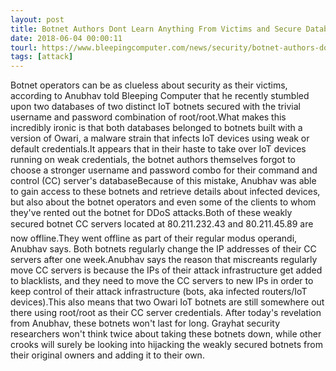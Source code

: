 ```yaml
---
layout: post
title: Botnet Authors Dont Learn Anything From Victims and Secure Databases With Root/Root
date: 2018-06-04 00:00:11
tourl: https://www.bleepingcomputer.com/news/security/botnet-authors-don-t-learn-anything-from-victims-and-secure-databases-with-root-root/
tags: [attack]
---
```

Botnet operators can be as clueless about security as their victims, according to Anubhav told Bleeping Computer that he recently stumbled upon two databases of two distinct IoT botnets secured with the trivial username and password combination of root/root.What makes this incredibly ironic is that both databases belonged to botnets built with a version of Owari, a malware strain that infects IoT devices using weak or default credentials.It appears that in their haste to take over IoT devices running on weak credentials, the botnet authors themselves forgot to choose a stronger username and password combo for their command and control (CC) server's databaseBecause of this mistake, Anubhav was able to gain access to these botnets and retrieve details about infected devices, but also about the botnet operators and even some of the clients to whom they've rented out the botnet for DDoS attacks.Both of these weakly secured botnet CC servers located at 80.211.232.43 and 80.211.45.89 are now offline.They went offline as part of their regular modus operandi, Anubhav says. Both botnets regularly change the IP addresses of their CC servers after one week.Anubhav says the reason that miscreants regularly move CC servers is because the IPs of their attack infrastructure get added to blacklists, and they need to move the CC servers to new IPs in order to keep control of their attack infrastructure (bots, aka infected routers/IoT devices).This also means that two Owari IoT botnets are still somewhere out there using root/root as their CC server credentials. After today's revelation from Anubhav, these botnets won't last for long. Grayhat security researchers won't think twice about taking these botnets down, while other crooks will surely be looking into hijacking the weakly secured botnets from their original owners and adding it to their own.
